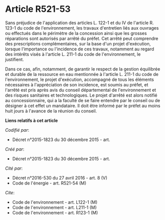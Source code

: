 # Article R521-53

Sans préjudice de l'application des articles L. 122-1 et du IV de l'article R. 123-1 du code de l'environnement, les travaux
d'entretien liés aux ouvrages ou effectués dans le périmètre de la concession ainsi que les grosses réparations sont
autorisés par arrêté du préfet. Cet arrêté peut comprendre des prescriptions complémentaires, sur la base d'un projet
d'exécution, lorsque l'importance ou l'incidence de ces travaux, notamment au regard des intérêts visés à l'article L. 211-1
du code de l'environnement, le justifient.

Dans ce cas, afin, notamment, de garantir le respect de la gestion équilibrée et durable de la ressource en eau mentionnée à
l'article L. 211-1 du code de l'environnement, le projet d'exécution, accompagné de tous les éléments nécessaires à
l'appréciation de son incidence, est soumis au préfet, et l'arrêté est pris après avis du conseil départemental de
l'environnement et des risques sanitaires et technologiques. Le projet d'arrêté est alors notifié au concessionnaire, qui a
la faculté de se faire entendre par le conseil ou de désigner à cet effet un mandataire. Il doit être informé par le préfet
au moins huit jours à l'avance de la réunion du conseil.

**Liens relatifs à cet article**

_Codifié par_:

  - Décret n°2015-1823 du 30 décembre 2015 - art.

_Créé par_:

  - Décret n°2015-1823 du 30 décembre 2015 - art.

_Cité par_:

  - Décret n°2016-530 du 27 avril 2016 - art. 8 (V)
  - Code de l'énergie - art. R521-54 (M)

_Cite_:

  - Code de l'environnement - art. L122-1 (M)
  - Code de l'environnement - art. L211-1 (M)
  - Code de l'environnement - art. R123-1 (M)
